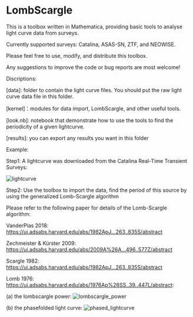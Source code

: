 # LombScargle
This is a toolbox written in Mathematica, providing basic tools to analyse light curve data from surveys.

Currently supported surveys: Catalina, ASAS-SN, ZTF, and NEOWISE.

Please feel free to use, modify, and distribute this toolbox.

Any suggestions to improve the code or bug reports are most welcome!

Discriptions:

[data]: folder to contain the light curve files. You should put the raw light curve data file in this folder.

[kernel]：modules for data import, LombScargle, and other useful tools.  

[look.nb]: notebook that demonstrate how to use the tools to find the periodicity of a given lightcurve.

[results]: you can export any results you want in this folder 


Example:

Step1: A lightcurve was downloaded from the Catalina Real-Time Transient Surveys:

![lightcurve](https://user-images.githubusercontent.com/81213494/144019936-013bd759-f42a-486c-90b4-3c5c74011d00.jpg)

Step2: Use the toolbox to import the data, find the period of this source by using the generalized Lomb-Scargle algorithm

Please refer to the following paper for details of the Lomb-Scargle algorithm:

VanderPlas 2018: https://ui.adsabs.harvard.edu/abs/1982ApJ...263..835S/abstract

Zechmeister & Kürster 2009: https://ui.adsabs.harvard.edu/abs/2009A%26A...496..577Z/abstract

Scargle 1982: https://ui.adsabs.harvard.edu/abs/1982ApJ...263..835S/abstract

Lomb 1976: https://ui.adsabs.harvard.edu/abs/1976Ap%26SS..39..447L/abstract:

(a) the lombscargle power:
![lombscargle_power](https://user-images.githubusercontent.com/81213494/144019954-f9f0487c-49be-4957-914c-d2cc0d3b21bf.jpg)

(b) the phasefolded light curve:
![phased_lightcurve](https://user-images.githubusercontent.com/81213494/144019964-e5962796-1407-40ce-96ae-c1cfe084f91d.jpg)

